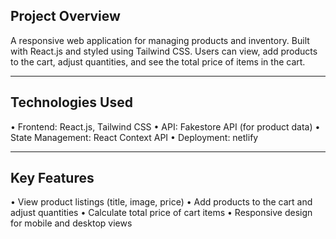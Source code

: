 ## Project Overview
A responsive web application for managing products and inventory. Built with React.js and styled using Tailwind CSS. Users can view, add products to the cart, adjust quantities, and see the total price of items in the cart.
________________________________________
## Technologies Used
•	Frontend: React.js, Tailwind CSS
•	API: Fakestore API (for product data)
•	State Management: React Context API
•	Deployment: netlify
________________________________________
## Key Features
•	View product listings (title, image, price)
•	Add products to the cart and adjust quantities
•	Calculate total price of cart items
•	Responsive design for mobile and desktop views
